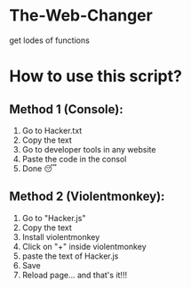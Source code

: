 # The-Web-Changer
get lodes of functions
# How to use this script?
## Method 1 (Console):
1. Go to Hacker.txt
2. Copy the text
3. Go to developer tools in any website
4. Paste the code in the consol
5. Done  😴
## Method 2 (Violentmonkey):
1. Go to "Hacker.js"
2. Copy the text
3. Install violentmonkey
4. Click on "+" inside violentmonkey
5. paste the text of Hacker.js
6. Save
7. Reload page... and that's it!!!
